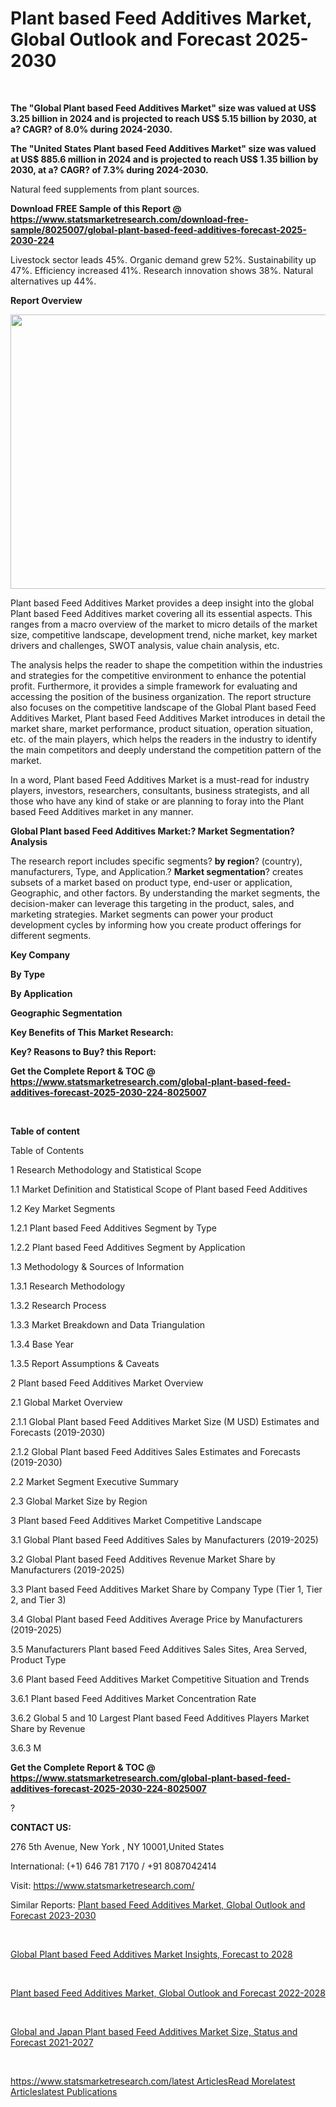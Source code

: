 <h1>Plant based Feed Additives Market, Global Outlook and Forecast 2025-2030</h1><br/><p><strong>The "Global Plant based Feed Additives Market" size was valued at US$ 3.25 billion in 2024 and is projected to reach US$ 5.15 billion by 2030, at a? <strong>CAGR</strong>? of 8.0% during 2024-2030.</strong></p>
 
 
 
 <p><strong>The "United States Plant based Feed Additives Market" size was valued at US$ 885.6 million in 2024 and is projected to reach US$ 1.35 billion by 2030, at a? <strong>CAGR</strong>? of 7.3% during 2024-2030.</strong></p>
 
 
 
 <p>Natural feed supplements from plant sources.</p>
 
 
 
 <p><strong>Download FREE Sample of this Report @ <a href="https://www.statsmarketresearch.com/download-free-sample/8025007/global-plant-based-feed-additives-forecast-2025-2030-224">https://www.statsmarketresearch.com/download-free-sample/8025007/global-plant-based-feed-additives-forecast-2025-2030-224</a></strong></p>
 
 
 
 <p>Livestock sector leads 45%. Organic demand grew 52%. Sustainability up 47%. Efficiency increased 41%. Research innovation shows 38%. Natural alternatives up 44%.</p>
 
 
 
 <p><strong>Report Overview</strong></p>
 
 
 
 <p><img alt="" src="https://www.grandresearchstore.com/assets/report-images/GlobalPlantbasedFeedAdditives.png" style="width: 731px; height: 439px;" /></p>
 
 
 
 <p>Plant based Feed Additives Market provides a deep insight into the global Plant based Feed Additives market covering all its essential aspects. This ranges from a macro overview of the market to micro details of the market size, competitive landscape, development trend, niche market, key market drivers and challenges, SWOT analysis, value chain analysis, etc.</p>
 
 
 
 <p>The analysis helps the reader to shape the competition within the industries and strategies for the competitive environment to enhance the potential profit. Furthermore, it provides a simple framework for evaluating and accessing the position of the business organization. The report structure also focuses on the competitive landscape of the Global Plant based Feed Additives Market, Plant based Feed Additives Market introduces in detail the market share, market performance, product situation, operation situation, etc. of the main players, which helps the readers in the industry to identify the main competitors and deeply understand the competition pattern of the market.</p>
 
 
 
 <p>In a word, Plant based Feed Additives Market is a must-read for industry players, investors, researchers, consultants, business strategists, and all those who have any kind of stake or are planning to foray into the Plant based Feed Additives market in any manner.</p>
 
 
 
 <p><strong>Global Plant based Feed Additives Market:? Market Segmentation? Analysis</strong></p>
 
 
 
 <p>The research report includes specific segments? <strong>by region</strong>? (country), manufacturers, Type, and Application.? <strong>Market segmentation</strong>? creates subsets of a market based on product type, end-user or application, Geographic, and other factors. By understanding the market segments, the decision-maker can leverage this targeting in the product, sales, and marketing strategies. Market segments can power your product development cycles by informing how you create product offerings for different segments.</p>
 
 
 
 <p><strong>Key Company</strong></p>
 
 
 
 <p><strong>By Type</strong></p>
 
 
 
 <p><strong><strong>By Application</strong></strong></p>
 
 
 
 <p><strong>Geographic Segmentation</strong></p>
 
 
 
 <p><strong>Key Benefits of This Market Research:</strong></p>
 
 
 
 <p><strong>Key? <strong>Reasons to Buy</strong>? this Report:</strong></p>
 
 
 
 <div><b>Get the Complete Report & TOC @ <a href="https://www.statsmarketresearch.com/global-plant-based-feed-additives-forecast-2025-2030-224-8025007">https://www.statsmarketresearch.com/global-plant-based-feed-additives-forecast-2025-2030-224-8025007</a></b></div>
 
 
 
 <p><br />
 
 <b>Table of content</b></p>
 
 
 
 <p>Table of Contents<br />
 
 1 Research Methodology and Statistical Scope<br />
 
 1.1 Market Definition and Statistical Scope of Plant based Feed Additives<br />
 
 1.2 Key Market Segments<br />
 
 1.2.1 Plant based Feed Additives Segment by Type<br />
 
 1.2.2 Plant based Feed Additives Segment by Application<br />
 
 1.3 Methodology & Sources of Information<br />
 
 1.3.1 Research Methodology<br />
 
 1.3.2 Research Process<br />
 
 1.3.3 Market Breakdown and Data Triangulation<br />
 
 1.3.4 Base Year<br />
 
 1.3.5 Report Assumptions & Caveats<br />
 
 2 Plant based Feed Additives Market Overview<br />
 
 2.1 Global Market Overview<br />
 
 2.1.1 Global Plant based Feed Additives Market Size (M USD) Estimates and Forecasts (2019-2030)<br />
 
 2.1.2 Global Plant based Feed Additives Sales Estimates and Forecasts (2019-2030)<br />
 
 2.2 Market Segment Executive Summary<br />
 
 2.3 Global Market Size by Region<br />
 
 3 Plant based Feed Additives Market Competitive Landscape<br />
 
 3.1 Global Plant based Feed Additives Sales by Manufacturers (2019-2025)<br />
 
 3.2 Global Plant based Feed Additives Revenue Market Share by Manufacturers (2019-2025)<br />
 
 3.3 Plant based Feed Additives Market Share by Company Type (Tier 1, Tier 2, and Tier 3)<br />
 
 3.4 Global Plant based Feed Additives Average Price by Manufacturers (2019-2025)<br />
 
 3.5 Manufacturers Plant based Feed Additives Sales Sites, Area Served, Product Type<br />
 
 3.6 Plant based Feed Additives Market Competitive Situation and Trends<br />
 
 3.6.1 Plant based Feed Additives Market Concentration Rate<br />
 
 3.6.2 Global 5 and 10 Largest Plant based Feed Additives Players Market Share by Revenue<br />
 
 3.6.3 M</p>
 
 
 
 <div><b>Get the Complete Report & TOC @ <a href="https://www.statsmarketresearch.com/global-plant-based-feed-additives-forecast-2025-2030-224-8025007">https://www.statsmarketresearch.com/global-plant-based-feed-additives-forecast-2025-2030-224-8025007</a></b></div>
 
 
 
 <p>? </p>
 
 
 
 <p><b>CONTACT US:</b><br />
 
 276 5th Avenue, New York , NY 10001,United States<br />
 
 International: (+1) 646 781 7170 / +91 8087042414<br />
 
 Visit: <a href="https://www.statsmarketresearch.com/">https://www.statsmarketresearch.com/</a><br />
 
 Similar Reports: <a href="https://www.statsmarketresearch.com/global-plant-based-feed-additives-forecast-2025-2030-224-8025007">Plant based Feed Additives Market, Global Outlook and Forecast 2023-2030</a><br />
 
 <br />
 
 <a href="https://www.statsmarketresearch.com/global-plant-based-feed-additives-forecast-2025-2030-224-8025007">Global Plant based Feed Additives Market Insights, Forecast to 2028</a><br />
 
 <br />
 
 <a href="https://www.statsmarketresearch.com/global-plant-based-feed-additives-forecast-2025-2030-224-8025007">Plant based Feed Additives Market, Global Outlook and Forecast 2022-2028</a><br />
 
 <br />
 
 <a href="https://www.statsmarketresearch.com/global-plant-based-feed-additives-forecast-2025-2030-224-8025007">Global and Japan Plant based Feed Additives Market Size, Status and Forecast 2021-2027</a><br />
 
 <br />
 
 <a href="https://gyeongbokgung.com">https://www.statsmarketresearch.com/</a><a href="https://hallyeomaritime.com">latest Articles</a><a href="https://jingwansa.com">Read More</a><a href="https://nguoiviet.jp/">latest Articles</a><a href="https://www.intelmarketresearch.com/">latest Publications</a></p>